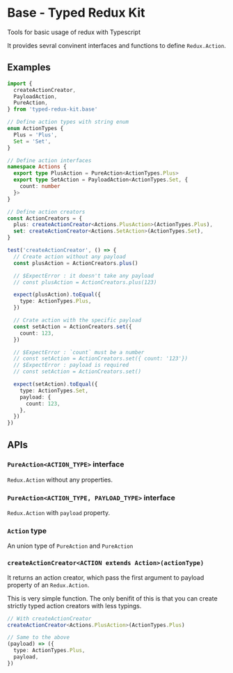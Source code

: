 # Base - Typed Redux Kit

Tools for basic usage of redux with Typescript

It provides sevral convinent interfaces and functions to define `Redux.Action`.

## Examples

```ts
import {
  createActionCreator,
  PayloadAction,
  PureAction,
} from 'typed-redux-kit.base'

// Define action types with string enum
enum ActionTypes {
  Plus = 'Plus',
  Set = 'Set',
}

// Define action interfaces
namespace Actions {
  export type PlusAction = PureAction<ActionTypes.Plus>
  export type SetAction = PayloadAction<ActionTypes.Set, {
    count: number
  }>
}

// Define action creators
const ActionCreators = {
  plus: createActionCreator<Actions.PlusAction>(ActionTypes.Plus),
  set: createActionCreator<Actions.SetAction>(ActionTypes.Set),
}

test('createActionCreator', () => {
  // Create action without any payload
  const plusAction = ActionCreators.plus()

  // $ExpectError : it doesn't take any payload
  // const plusAction = ActionCreators.plus(123)

  expect(plusAction).toEqual({
    type: ActionTypes.Plus,
  })

  // Crate action with the specific payload
  const setAction = ActionCreators.set({
    count: 123,
  })

  // $ExpectError : `count` must be a number
  // const setAction = ActionCreators.set({ count: '123'})
  // $ExpectError : payload is required
  // const setAction = ActionCreators.set()

  expect(setAction).toEqual({
    type: ActionTypes.Set,
    payload: {
      count: 123,
    },
  })
})
```

## APIs

### `PureAction<ACTION_TYPE>` interface

`Redux.Action` without any properties.

### `PureAction<ACTION_TYPE, PAYLOAD_TYPE>` interface

`Redux.Action` with `payload` property.

### `Action` type

An union type of `PureAction` and `PureAction`

### `createActionCreator<ACTION extends Action>(actionType)`

It returns an action creator, which pass the first argument to payload property of an `Redux.Action`.

This is very simple function. The only benifit of this is that you can create strictly typed action creators with less typings.

```ts
// With createActionCreator
createActionCreator<Actions.PlusAction>(ActionTypes.Plus)

// Same to the above
(payload) => ({
  type: ActionTypes.Plus,
  payload,
})
```
